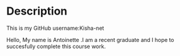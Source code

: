# Description

This is my GitHub username:Kisha-net

Hello, My name is Antoinette .I am a recent graduate and I hope to succesfully complete this course work.